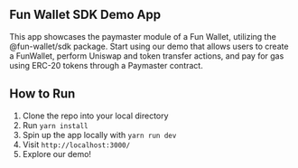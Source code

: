 ## Fun Wallet SDK Demo App

This app showcases the paymaster module of a Fun Wallet, utilizing the @fun-wallet/sdk package. Start using our demo that allows users to create a FunWallet, perform Uniswap and token transfer actions, and pay for gas using ERC-20 tokens through a Paymaster contract.

## How to Run

1. Clone the repo into your local directory
2. Run ```yarn install```
3. Spin up the app locally with ```yarn run dev```
4. Visit ```http://localhost:3000/```
5. Explore our demo!

